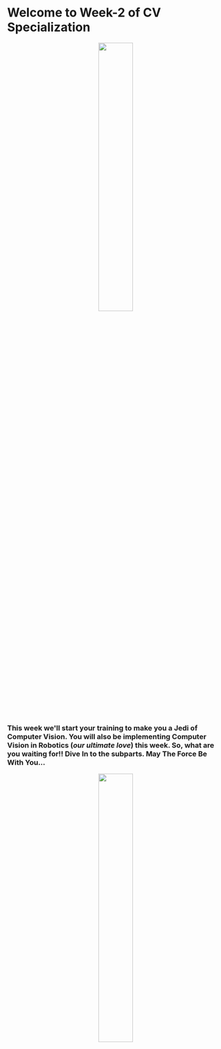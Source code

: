 # Welcome to Week-2 of CV Specialization

<p align="center" width="100%">
    <img width="40%" src="https://user-images.githubusercontent.com/76533398/177084096-38502094-1737-49ab-89d8-0bb949934bbe.jpeg">
</p>

<h3>This week we'll start your training to make you a Jedi of Computer Vision. You will also be implementing Computer Vision in Robotics (<i>our ultimate love</i>) this week. So, what are you waiting for!! Dive In to the subparts. May The Force Be With You...</h3>

<p align="center" width="100%">
    <img width="40%" src="https://user-images.githubusercontent.com/76533398/177084261-ad069794-3559-4633-bff7-f5fe86207476.jpeg">
</p>
